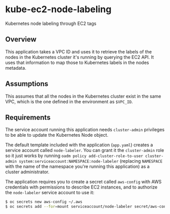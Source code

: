 # kube-ec2-node-labeling
Kubernetes node labeling through EC2 tags

## Overview

This application takes a VPC ID and uses it to retrieve the labels of the nodes in the Kubernetes cluster it's running by querying the EC2 API. It uses that information to map those to Kubernetes labels in the nodes metadata.

## Assumptions

This assumes that all the nodes in the Kubernetes cluster exist in the same VPC, which is the one defined in the environment as `$VPC_ID`.

## Requirements

The service account running this application needs `cluster-admin` privileges to be able to update the Kubernetes Node object.

The default template included with the application (`app.yaml`) creates a service account called `node-labeler`. You can grant it the `cluster-admin` role so it just works by running `oadm policy add-cluster-role-to-user cluster-admin system:serviceaccount:NAMESPACE:node-labeler` (replacing `NAMESPACE` with the name of the namespace you're running this application) as a cluster administrator.

The application requires you to create a secret called `aws-config` with AWS credentials with permissions to describe EC2 instances, and to authorize the `node-labeler` service account to use it:

```bash
$ oc secrets new aws-config ~/.aws
$ oc secrets add --for=mount serviceaccount/node-labeler secret/aws-config
```
